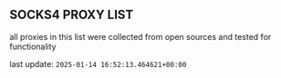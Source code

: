 ## SOCKS4 PROXY LIST

all proxies in this list were collected from open sources and tested for functionality

last update: `2025-01-14 16:52:13.464621+00:00`
